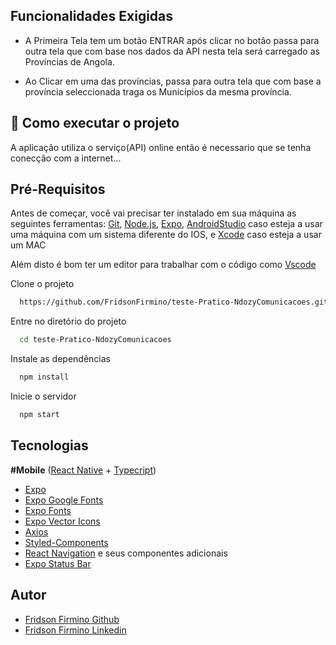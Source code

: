 
## Funcionalidades Exigidas

- A Primeira Tela tem um botão ENTRAR após clicar no botão passa para outra tela que com base nos dados da API nesta tela será carregado as Províncias de Angola.

- Ao Clicar em uma das províncias, passa para outra tela que com base a província seleccionada traga os Municípios da mesma província.


## 🚀 Como executar o projeto
A aplicação utiliza o serviço(API) online então é necessario que se tenha conecção com a internet...



## Pré-Requisitos

Antes de começar, você vai precisar ter instalado em sua máquina as seguintes ferramentas: 
[Git](https://git-scm.com/doc), [Node.js](https://nodejs.org/en), [Expo](https://docs.expo.dev/), [AndroidStudio](https://developer.android.com/studio?gclid=Cj0KCQiAwP6sBhDAARIsAPfK_wavHb3bNo2iFlexYJAK7CsvMBML7ufVHISCVEqWZ-qiTbmNsrA-Vy4aAjFCEALw_wcB&gclsrc=aw.ds&hl=pt-br) caso esteja a usar uma máquina com um sistema diferente do IOS, e [Xcode](https://developer.apple.com/xcode/) caso esteja a usar um MAC


Além disto é bom ter um editor para trabalhar com o código como [Vscode](https://code.visualstudio.com/)


Clone o projeto

```bash
  https://github.com/FridsonFirmino/teste-Pratico-NdozyComunicacoes.git
```

Entre no diretório do projeto

```bash
  cd teste-Pratico-NdozyComunicacoes
```

Instale as dependências

```bash
  npm install
```

Inicie o servidor

```bash
  npm start
```


## Tecnologias

**#Mobile** ([React Native](https://reactnative.dev/) +  [Typecript](https://www.typescriptlang.org/))

 - [Expo](https://docs.expo.dev/)
 - [Expo Google Fonts](https://www.npmjs.com/package/@expo-google-fonts/space-mono)
 - [Expo Fonts](https://docs.expo.dev/versions/latest/sdk/font/)
 - [Expo Vector Icons](https://icons.expo.fyi/Index)
 - [Axios](https://axios-http.com/)
 - [Styled-Components](https://styled-components.com/)
 - [React Navigation](https://reactnavigation.org/) e seus componentes adicionais
 - [Expo Status Bar](https://docs.expo.dev/versions/latest/sdk/status-bar/)



 

 
## Autor

- [Fridson Firmino Github](https://www.github.com/fridsonfirmino)
- [Fridson Firmino Linkedin](https://www.linkedin.com/in/fridson-firmino-611046225)




